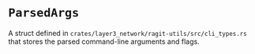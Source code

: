 # `ParsedArgs`

A struct defined in `crates/layer3_network/ragit-utils/src/cli_types.rs` that stores the parsed command-line arguments and flags.